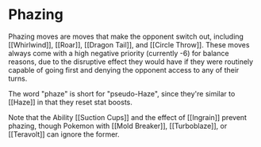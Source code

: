 # Phazing

Phazing moves are moves that make the opponent switch out, including [[Whirlwind]], [[Roar]], [[Dragon Tail]], and [[Circle Throw]]. These moves always come with a high negative priority (currently -6) for balance reasons, due to the disruptive effect they would have if they were routinely capable of going first and denying the opponent access to any of their turns.

The word "phaze" is short for "pseudo-Haze", since they're similar to [[Haze]] in that they reset stat boosts.

Note that the Ability [[Suction Cups]] and the effect of [[Ingrain]] prevent phazing, though Pokemon with [[Mold Breaker]], [[Turboblaze]], or [[Teravolt]] can ignore the former.

